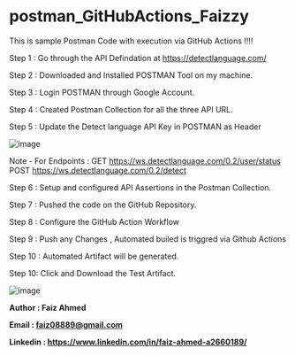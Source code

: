 # postman_GitHubActions_Faizzy

This is sample Postman Code with execution via GitHub Actions !!!!

Step 1 : Go through the API Defindation at https://detectlanguage.com/

Step 2 : Downloaded and Installed POSTMAN Tool on my machine.

Step 3 : Login POSTMAN through Google Account.

Step 4 : Created Postman Collection for all the three API URL.

Step 5 : Update the Detect language API Key in POSTMAN as Header 

![image](https://github.com/Faiz-Ahmed08/postman_GitHubActions_Faizzy/assets/152106688/67f03973-391b-451a-a55a-ed7e4e44cc32)

Note - For Endpoints : GET https://ws.detectlanguage.com/0.2/user/status
                       POST https://ws.detectlanguage.com/0.2/detect

Step 6 : Setup and configured API Assertions in the Postman Collection.

Step 7 : Pushed the code on the GitHub Repository.

Step 8 : Configure the GitHub Action Workflow

Step 9 : Push any Changes , Automated builed is triggred via Github Actions 

Step 10 : Automated Artifact will be generated.

Step 10: Click and Download the Test Artifact.

![image](https://github.com/Faiz-Ahmed08/postman_GitHubActions_Faizzy/assets/152106688/58867fd1-6f18-49b8-ba4e-095532af80fa)



**Author : Faiz Ahmed**

**Email : faiz08889@gmail.com**

**Linkedin : https://www.linkedin.com/in/faiz-ahmed-a2660189/**
